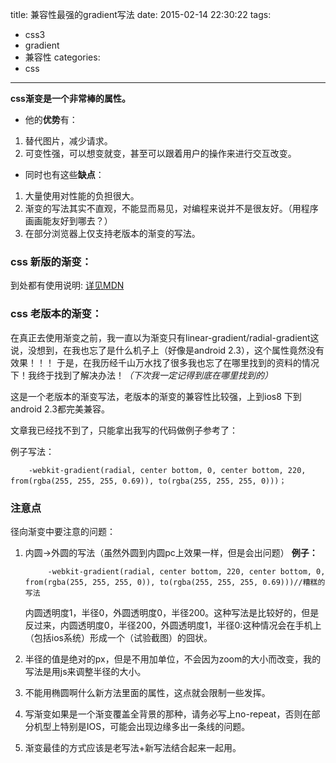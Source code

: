title: 兼容性最强的gradient写法
date: 2015-02-14 22:30:22
tags:
- css3
- gradient
- 兼容性
categories:
- css
---

**css渐变是一个非常棒的属性。**

*   他的**优势**有：
1. 替代图片，减少请求。
2. 可变性强，可以想变就变，甚至可以跟着用户的操作来进行交互改变。

*   同时也有这些**缺点**：
1. 大量使用对性能的负担很大。
2. 渐变的写法其实不直观，不能显而易见，对编程来说并不是很友好。（用程序画画能友好到哪去？）
3. 在部分浏览器上仅支持老版本的渐变的写法。

<!-- more -->

### css 新版的渐变：
到处都有使用说明: [详见MDN](https://developer.mozilla.org/en-US/docs/Web/CSS/gradient)

### css 老版本的渐变：
在真正去使用渐变之前，我一直以为渐变只有linear-gradient/radial-gradient这说，没想到，在我也忘了是什么机子上（好像是android 2.3），这个属性竟然没有效果！！！
于是，在我历经千山万水找了很多我也忘了在哪里找到的资料的情况下！我终于找到了解决办法！*（下次我一定记得到底在哪里找到的）*

这是一个老版本的渐变写法，老版本的渐变的兼容性比较强，上到ios8 下到android 2.3都完美兼容。

文章我已经找不到了，只能拿出我写的代码做例子参考了：

例子写法：

        -webkit-gradient(radial, center bottom, 0, center bottom, 220, from(rgba(255, 255, 255, 0.69)), to(rgba(255, 255, 255, 0)))；

### 注意点
径向渐变中要注意的问题：
1. 内圆->外圆的写法（虽然外圆到内圆pc上效果一样，但是会出问题）
**例子：**

            -webkit-gradient(radial, center bottom, 220, center bottom, 0, from(rgba(255, 255, 255, 0)), to(rgba(255, 255, 255, 0.69)))//糟糕的写法
            
    内圆透明度1，半径0，外圆透明度0，半径200。这种写法是比较好的，但是反过来，内圆透明度0，半径200，外圆透明度1，半径0:这种情况会在手机上（包括ios系统）形成一个（试验截图）的囧状。

2. 半径的值是绝对的px，但是不用加单位，不会因为zoom的大小而改变，我的写法是用js来调整半径的大小。

3. 不能用椭圆啊什么新方法里面的属性，这点就会限制一些发挥。
4. 写渐变如果是一个渐变覆盖全背景的那种，请务必写上no-repeat，否则在部分机型上特别是IOS，可能会出现边缘多出一条线的问题。
5. 渐变最佳的方式应该是老写法+新写法结合起来一起用。